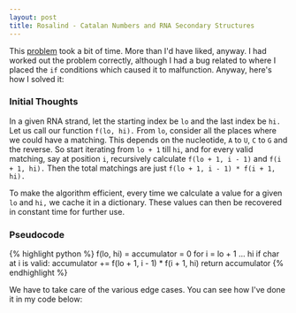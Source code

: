 ```yaml
---
layout: post
title: Rosalind - Catalan Numbers and RNA Secondary Structures
---
```


This [problem](http://rosalind.info/problems/cat/) took a bit of time. More than I'd have liked, anyway. I had worked out the problem correctly, although I had a bug related to where I placed the `if` conditions which caused it to malfunction. Anyway, here's how I solved it:

### Initial Thoughts

In a given RNA strand, let the starting index be `lo` and the last index be `hi.` Let us call our function `f(lo, hi).` From `lo`, consider all the places where we could have a matching. This depends on the nucleotide, `A` to `U`, `C` to `G` and the reverse. So start iterating from `lo + 1` till `hi`, and for every valid matching, say at position `i`, recursively calculate `f(lo + 1, i - 1)` and `f(i + 1, hi).` Then the total matchings are just `f(lo + 1, i - 1) * f(i + 1, hi).` 

To make the algorithm efficient, every time we calculate a value for a given `lo` and `hi,` we cache it in a dictionary. These values can then be recovered in constant time for further use. 

### Pseudocode

{% highlight python %}
f(lo, hi) = 
	accumulator = 0
	for i = lo + 1 ... hi
		if char at i is valid:
			accumulator += f(lo + 1, i - 1) * f(i + 1, hi)
	return accumulator
{% endhighlight %}

We have to take care of the various edge cases. You can see how I've done it in my code below:

<script src="https://gist.github.com/adijo/59f3c814cbc17db2506d.js"></script>